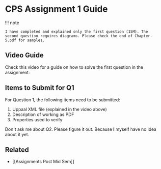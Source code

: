 # CPS Assignment 1 Guide

!!! note

	I have completed and explained only the first question (15M). The second question requires diagrams. Please check the end of Chapter-5.pdf for samples.

## Video Guide

Check this video for a guide on how to solve the first question in the assignment: 

## Items to Submit for Q1

For Question 1, the following items need to be submitted:

1. Uppaal XML file (explained in the video above)
2. Description of working as PDF
3. Properties used to verify

Don't ask me about Q2. Please figure it out. Because I myself have no idea about it yet.

## Related

- [[Assignments Post Mid Sem]]
